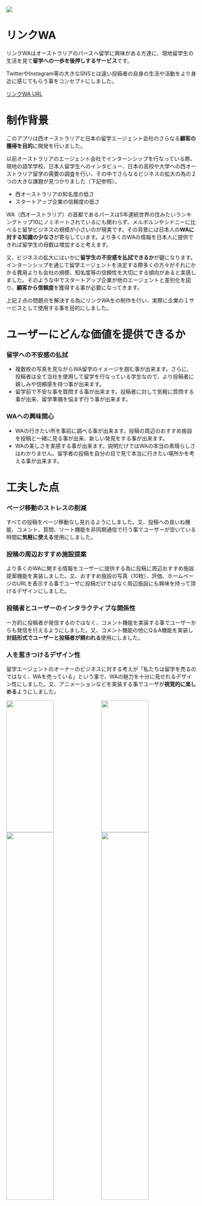 <img src="https://user-images.githubusercontent.com/75351671/104306468-50014e80-5511-11eb-900a-8ff023fdcd95.png">

# リンクWA

リンクWAはオーストラリアのパースへ留学に興味がある方達に、現地留学生の生活を見て**留学への一歩を後押しするサービス**です。

TwitterやInstagram等の大きなSNSとは違い投稿者の自身の生活や活動をより身近に感じてもらう事をコンセプトにしました。

[リンクWA URL](https://study-perth-app01.herokuapp.com)

# 制作背景
このアプリは西オーストラリアと日本の留学エージェント会社のさらなる**顧客の獲得を目的**に開発を行いました。

以前オーストラリアのエージェント会社でインターンシップを行なっている際、現地の語学学校、日本人留学生へのインタビュー、日本の高校や大学への西オーストラリア留学の需要の調査を行い、その中でさらなるビジネスの拡大の為の２つの大きな課題が見つかりました（下記参照）。

* 西オーストラリアの知名度の低さ
* スタートアップ企業の信頼度の低さ

WA（西オーストラリア）の首都であるパースは5年連続世界の住みたいランキングトップ10にノミネートされているにも関わらず、メルボルンやシドニーに比べると留学ビジネスの規模が小さいのが現実です。その背景には日本人の**WAに対する知識の少なさ**が寄与しています。より多くのWAの情報を日本人に提供できれば留学生の母数は増加すると考えます。

又、ビジネスの拡大にはいかに**留学生の不安感を払拭できるか**が鍵になります。インターンシップを通じて留学エージェントを決定する際多くの方々がそれにかかる費用よりも会社の規模、知名度等の信頼性を大切にする傾向があると実感しました。そのような中でスタートアップ企業が他のエージェントと差別化を図り、**顧客から信頼度**を獲得する事が必要になってきます。

上記２点の問題点を解決する為にリンクWAをの制作を行い、実際に企業の１サービスとして使用する事を目的にしました。


# ユーザーにどんな価値を提供できるか

### 留学への不安感の払拭
* 複数枚の写真を見ながらWA留学のイメージを掴む事が出来ます。さらに、投稿者は全て当社を使用して留学を行なっている学生なので、より投稿者に親しみや信頼感を持つ事が出来ます。
* 留学前で不安な事を質問する事が出来ます。投稿者に対して気軽に質問する事が出来、留学準備を悩まず行う事が出来ます。

### WAへの興味関心
* WAの行きたい所を事前に調べる事が出来ます。投稿の周辺のおすすめ施設を投稿と一緒に見る事が出来、新しい発見をする事が出来ます。
* WAの美しさを実感する事が出来ます。説明だけではWAの本当の素晴らしさはわかりません。留学者の投稿を自分の目で見て本当に行きたい場所かを考える事が出来ます。


# 工夫した点

### ページ移動のストレスの削減
すべての投稿をページ移動なし見れるようにしました。又、投稿への良いね機能、コメント、質問、ソート機能を非同期通信で行う事でユーザーが空いている時間**に気軽に使える**使用にしました。

### 投稿の周辺おすすめ施設提案
より多くのWAに関する情報をユーザーに提供する為に投稿に周辺おすすめ施設提案機能を実装しました。又、おすすめ施設の写真（10枚）、評価、ホームページのURLを表示する事でユーザに投稿だけではなく周辺施設にも興味を持って頂けるデザインにしました。

### 投稿者とユーザーのインタラクティブな関係性
一方的に投稿者が発信するのではなく、コメント機能を実装する事でユーザーからも発信を行えるようにしました。又、コメント機能の他にQ＆A機能を実装し**対話形式でユーザーと投稿者が関われる**使用にしました。


### 人を惹きつけるデザイン性
留学エージェントのオーナーのビジネスに対する考えが「私たちは留学を売るのではなく、WAを売っている」という事で、WAの魅力を十分に見せれるデザイン性にしました。又、アニメーションなどを実装する事でユーザが**視覚的に楽しめる**ようにしました。


<img width="50%" height="350px" src="https://user-images.githubusercontent.com/75351671/104306563-69a29600-5511-11eb-9cbe-648d26ae3f76.png"><img height="350px" width="50%" src="https://user-images.githubusercontent.com/75351671/104307253-5512cd80-5512-11eb-9233-da34c61b8060.png">
<img width="50%" src="https://user-images.githubusercontent.com/75351671/104306591-72936780-5511-11eb-9ebb-9c46a576512f.png"><img width="50%" src="https://user-images.githubusercontent.com/75351671/104306618-7c1ccf80-5511-11eb-9bbb-3325021c8305.png">

# 機能一覧
### ユーザー管理機能

* ユーザー登録・編集・削除（devise）
* Twitter, Google APIを使用したSNS承認ログイン
* プロフィール画像の登録・編集（Active Storage)
* マイページに投稿の一覧アニメーションなどを使用する事でより視覚的にユーザーに楽しんで頂けるデザインを心がけました表示
* 投稿数、いいね数、質問回答数の可視化

### 投稿機能

* 投稿、編集、削除
* 一覧表示・詳細表示(Ajax処理）
* いいね付け(Ajax処理)・いいね数に応じてトレンド一覧表示
* 投稿のソート機能(Ajax処理）
* サブイメージとメインイメージの切替(Ajax処理）
* コメントと対話形式Q＆A機能(Ajax処理）
　
### 投稿周辺のおすすめ提案
* 投稿周辺施設のおすすめ機能(Maps JavaScript, APIGeocoding API,Places API)

### レスポンシブデザイン

# 使用技術
### フロントエンド

* HTML
* CSS(SCSS)
* JavaScript
* Bootstrap
### バックエンド

* Ruby 2.4.10
* Rails 5.2.4.4

### 本番環境
* heroku
* S3
* Postgres

# 最後に
大変お忙しい中、最後までご覧いただき誠にありがとうございました。

ご興味を持っていただけましたら、下記リンクもご覧頂けると幸いです。

[Twitter](https://twitter.com/99eeem99):日々の学習を投稿しています。

[stand fm](https://stand.fm/channels/5ff064561f63b1cf68487a30):プログラミングの気づきやエラーを解決した方法等を発信しています（全て英語）。

